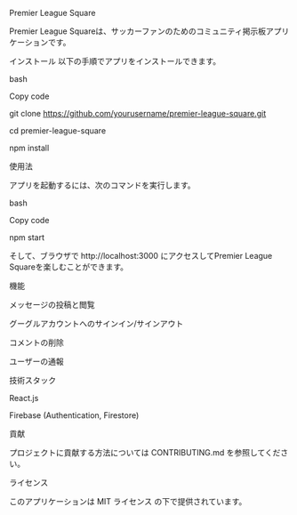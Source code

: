 Premier League Square

Premier League Squareは、サッカーファンのためのコミュニティ掲示板アプリケーションです。

インストール
以下の手順でアプリをインストールできます。

bash

Copy code

git clone https://github.com/yourusername/premier-league-square.git

cd premier-league-square

npm install

使用法

アプリを起動するには、次のコマンドを実行します。

bash

Copy code

npm start

そして、ブラウザで http://localhost:3000 にアクセスしてPremier League Squareを楽しむことができます。

機能

メッセージの投稿と閲覧

グーグルアカウントへのサインイン/サインアウト

コメントの削除

ユーザーの通報

技術スタック

React.js

Firebase (Authentication, Firestore)

貢献

プロジェクトに貢献する方法については CONTRIBUTING.md を参照してください。

ライセンス

このアプリケーションは MIT ライセンス の下で提供されています。




